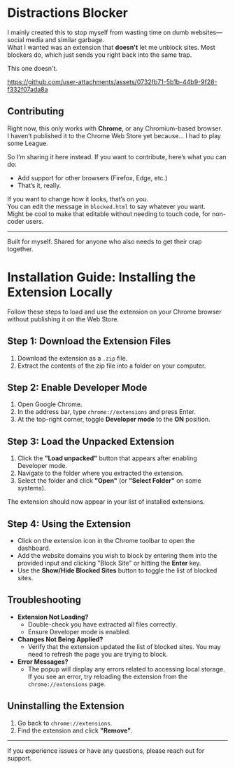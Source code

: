 # Distractions Blocker

I mainly created this to stop myself from wasting time on dumb websites—social media and similar garbage.  
What I wanted was an extension that **doesn't** let me unblock sites. Most blockers do, which just sends you right back into the same trap.

This one doesn't.

https://github.com/user-attachments/assets/0732fb71-5b1b-44b9-9f28-f332f07ada8a

## Contributing

Right now, this only works with **Chrome**, or any Chromium-based browser.  
I haven’t published it to the Chrome Web Store yet because... I had to play some League.

So I’m sharing it here instead. If you want to contribute, here’s what you can do:

- Add support for other browsers (Firefox, Edge, etc.)
- That’s it, really.

If you want to change how it looks, that’s on you.  
You can edit the message in `blocked.html` to say whatever you want.  
Might be cool to make that editable without needing to touch code, for non-coder users.

---

Built for myself. Shared for anyone who also needs to get their crap together.


# Installation Guide: Installing the Extension Locally

Follow these steps to load and use the extension on your Chrome browser without publishing it on the Web Store.

## Step 1: Download the Extension Files

1. Download the extension as a `.zip` file.
2. Extract the contents of the zip file into a folder on your computer.

## Step 2: Enable Developer Mode

1. Open Google Chrome.
2. In the address bar, type `chrome://extensions` and press Enter.
3. At the top-right corner, toggle **Developer mode** to the **ON** position.

## Step 3: Load the Unpacked Extension

1. Click the **"Load unpacked"** button that appears after enabling Developer mode.
2. Navigate to the folder where you extracted the extension.
3. Select the folder and click **"Open"** (or **"Select Folder"** on some systems).

The extension should now appear in your list of installed extensions.

## Step 4: Using the Extension

- Click on the extension icon in the Chrome toolbar to open the dashboard.
- Add the website domains you wish to block by entering them into the provided input and clicking "Block Site" or hitting the **Enter** key.
- Use the **Show/Hide Blocked Sites** button to toggle the list of blocked sites.

## Troubleshooting

- **Extension Not Loading?**
  - Double-check you have extracted all files correctly.
  - Ensure Developer mode is enabled.
- **Changes Not Being Applied?**
  - Verify that the extension updated the list of blocked sites. You may need to refresh the page you are trying to block.
- **Error Messages?**
  - The popup will display any errors related to accessing local storage. If you see an error, try reloading the extension from the `chrome://extensions` page.

## Uninstalling the Extension

1. Go back to `chrome://extensions`.
2. Find the extension and click **"Remove"**.

---

If you experience issues or have any questions, please reach out for support.
